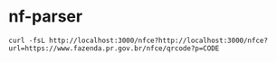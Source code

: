 # nf-parser

```
curl -fsL http://localhost:3000/nfce?http://localhost:3000/nfce?url=https://www.fazenda.pr.gov.br/nfce/qrcode?p=CODE
```
